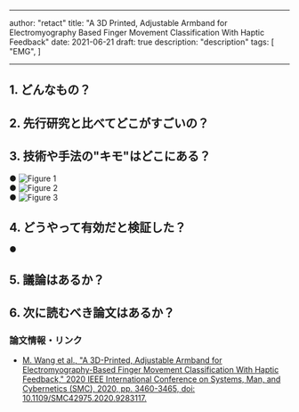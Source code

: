 
---
author: "retact"
title: "A 3D Printed, Adjustable Armband for Electromyography Based Finger Movement Classification With Haptic Feedback"
date: 2021-06-21
draft: true
description: "description"
tags: [
    "EMG",
]

---

## 1. どんなもの？



<!--more-->  

## 2. 先行研究と比べてどこがすごいの？

## 3. 技術や手法の"キモ"はどこにある？
 ● 
 ![Figure 1]()  
 ● 
 ![Figure 2]()  
 ● 
 ![Figure 3]()  

## 4. どうやって有効だと検証した？
 ● 
## 5. 議論はあるか？

## 6. 次に読むべき論文はあるか？

### 論文情報・リンク

- [M. Wang et al., "A 3D-Printed, Adjustable Armband for Electromyography-Based Finger Movement Classification With Haptic Feedback," 2020 IEEE International Conference on Systems, Man, and Cybernetics (SMC), 2020, pp. 3460-3465, doi: 10.1109/SMC42975.2020.9283117.](https://ieeexplore.ieee.org/document/9283117)  
